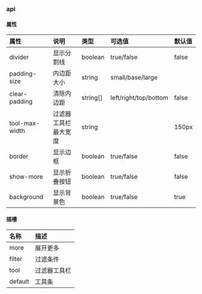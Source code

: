 ### api

#### 属性

| 属性        | 说明       | 类型 | 可选值 | 默认值 |
| :--------- |:--------| :-----| :-----| :-----|
| divider	| 显示分割线	| boolean	| true/false	| false |
| padding-size	| 内边距大小	| string	| small/base/large |  |
| clear-padding	| 清除内边距	| string[]	| left/right/top/bottom	| false |
| tool-max-width	| 过滤器工具栏最大宽度	| string	| 	| 150px |
| border	| 显示边框	| boolean	| true/false	| false |
| show-more	| 显示折叠按钮	| boolean	| true/false	| false |
| background	| 显示背景色	| boolean	| true/false	| true |


#### 插槽

| 名称        |  描述 |
| :--------- |:-----|
|  more | 展开更多 | 
|  filter | 过滤条件 | 
|  tool | 过滤器工具栏 | 
|  default | 工具条 | 